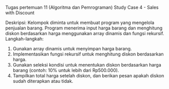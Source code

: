 Tugas pertemuan 11 (Algoritma dan Pemrograman)
Study Case 4 - Sales with Discount

Deskripsi:
Kelompok diminta untuk membuat program yang mengelola
penjualan barang. Program menerima input harga barang dan
menghitung diskon berdasarkan harga menggunakan array
dinamis dan fungsi rekursif.
Langkah-langkah:
1. Gunakan array dinamis untuk menyimpan harga barang.
2. Implementasikan fungsi rekursif untuk menghitung diskon
berdasarkan harga.
3. Gunakan seleksi kondisi untuk menentukan diskon
berdasarkan harga barang (contoh: 10% untuk lebih dari
Rp500.000).
4. Tampilkan total harga setelah diskon, dan berikan pesan
apakah diskon sudah diterapkan atau tidak.

